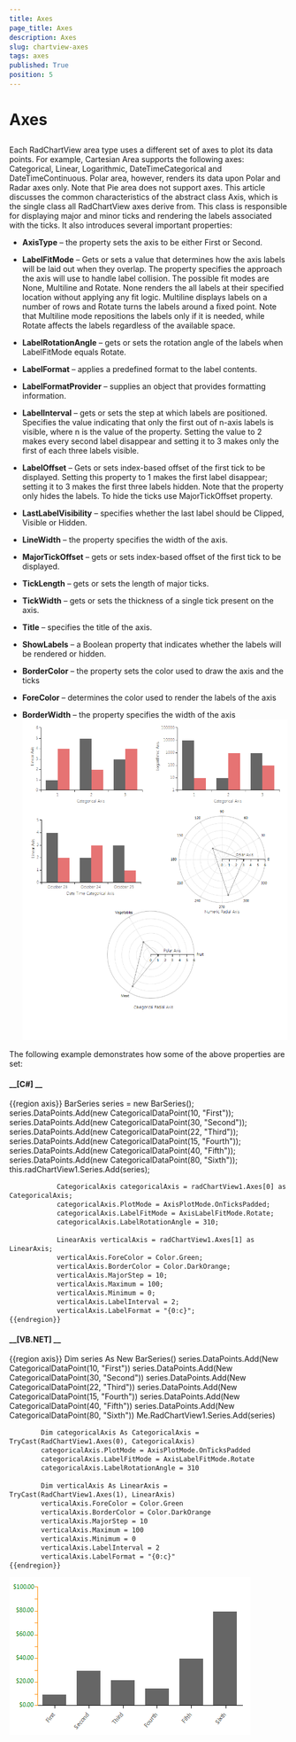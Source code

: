 ```yaml
---
title: Axes
page_title: Axes
description: Axes
slug: chartview-axes
tags: axes
published: True
position: 5
---
```


# Axes



## 

Each RadChartView area type uses a different set of axes to plot its data points. For example, Cartesian Area supports the following axes: Categorical, Linear, Logarithmic, DateTimeCategorical and DateTimeContinuous. Polar area, however, renders its data upon Polar and Radar axes only. Note that Pie area does not support axes. This article discusses the common characteristics of the abstract class Axis, which is the single class all RadChartView axes derive from. This class is responsible for displaying major and minor ticks and rendering the labels associated with the ticks. It also introduces several important properties:
        

* __AxisType__  – the property sets the axis to be either First or Second.
            

* __LabelFitMode__  – Gets or sets a value that determines how the axis labels will be laid out when they overlap.  The property specifies the approach the axis will use to handle label collision. The possible fit modes are None, Multiline and Rotate. None renders the all labels at their specified location without applying any fit logic. Multiline displays labels on a number of rows and Rotate turns the labels around a fixed point. Note that Multiline mode repositions the labels only if it is needed, while Rotate affects the labels regardless of the available space.
            

* __LabelRotationAngle__  – gets or sets the rotation angle of the labels when LabelFitMode equals Rotate.
            

* __LabelFormat__  – applies a predefined format to the label contents.
            

* __LabelFormatProvider__  – supplies an object that provides formatting information.
            

* __LabelInterval__  – gets or sets the step at which labels are positioned. Specifies the value indicating that only the first out of n-axis labels is visible, where n is the value of the property. Setting the value to 2 makes every second label disappear and setting it to 3 makes only the first of each three labels visible.
            

* __LabelOffset__  – Gets or sets index-based offset of the first tick to be displayed. Setting this property to 1 makes the first label disappear; setting it to 3 makes the first three labels hidden. Note that the property only hides the labels. To hide the ticks use MajorTickOffset property.
            

* __LastLabelVisibility__ – specifies whether the last label should be Clipped, Visible or Hidden.
            

* __LineWidth__  – the property specifies the width of the axis.
            

* __MajorTickOffset__  – gets or sets index-based offset of the first tick to be displayed.
            

* __TickLength__  – gets or sets the length of major ticks.
            

* __TickWidth__  – gets or sets the thickness of a single tick present on the axis.
            

* __Title__  – specifies the title of the axis.
            

* __ShowLabels__  – a Boolean property that indicates whether the labels will be rendered or hidden.
            

* __BorderColor__  – the property sets the color used to draw the axis and the ticks
            

* __ForeColor__  – determines the color used to render the labels of the axis
            

* __BorderWidth__  – the property specifies the width of the axis
            ![chartview-axes 001](images/chartview-axes001.png)

The following example demonstrates how some of the above properties are set:
        

#### __[C#] __

{{region axis}}
	            BarSeries series = new BarSeries();
	            series.DataPoints.Add(new CategoricalDataPoint(10, "First"));
	            series.DataPoints.Add(new CategoricalDataPoint(30, "Second"));
	            series.DataPoints.Add(new CategoricalDataPoint(22, "Third"));
	            series.DataPoints.Add(new CategoricalDataPoint(15, "Fourth"));
	            series.DataPoints.Add(new CategoricalDataPoint(40, "Fifth"));
	            series.DataPoints.Add(new CategoricalDataPoint(80, "Sixth"));
	            this.radChartView1.Series.Add(series);
	
	            CategoricalAxis categoricalAxis = radChartView1.Axes[0] as CategoricalAxis;
	            categoricalAxis.PlotMode = AxisPlotMode.OnTicksPadded;
	            categoricalAxis.LabelFitMode = AxisLabelFitMode.Rotate;
	            categoricalAxis.LabelRotationAngle = 310;
	
	            LinearAxis verticalAxis = radChartView1.Axes[1] as LinearAxis;
	            verticalAxis.ForeColor = Color.Green;
	            verticalAxis.BorderColor = Color.DarkOrange;
	            verticalAxis.MajorStep = 10;
	            verticalAxis.Maximum = 100;
	            verticalAxis.Minimum = 0;
	            verticalAxis.LabelInterval = 2;
	            verticalAxis.LabelFormat = "{0:c}";
	{{endregion}}



#### __[VB.NET] __

{{region axis}}
	        Dim series As New BarSeries()
	        series.DataPoints.Add(New CategoricalDataPoint(10, "First"))
	        series.DataPoints.Add(New CategoricalDataPoint(30, "Second"))
	        series.DataPoints.Add(New CategoricalDataPoint(22, "Third"))
	        series.DataPoints.Add(New CategoricalDataPoint(15, "Fourth"))
	        series.DataPoints.Add(New CategoricalDataPoint(40, "Fifth"))
	        series.DataPoints.Add(New CategoricalDataPoint(80, "Sixth"))
	        Me.RadChartView1.Series.Add(series)
	
	        Dim categoricalAxis As CategoricalAxis = TryCast(RadChartView1.Axes(0), CategoricalAxis)
	        categoricalAxis.PlotMode = AxisPlotMode.OnTicksPadded
	        categoricalAxis.LabelFitMode = AxisLabelFitMode.Rotate
	        categoricalAxis.LabelRotationAngle = 310
	
	        Dim verticalAxis As LinearAxis = TryCast(RadChartView1.Axes(1), LinearAxis)
	        verticalAxis.ForeColor = Color.Green
	        verticalAxis.BorderColor = Color.DarkOrange
	        verticalAxis.MajorStep = 10
	        verticalAxis.Maximum = 100
	        verticalAxis.Minimum = 0
	        verticalAxis.LabelInterval = 2
	        verticalAxis.LabelFormat = "{0:c}"
	{{endregion}}

![chartview-axes 002](images/chartview-axes002.png)
